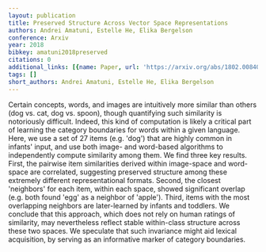 ```yaml
---
layout: publication
title: Preserved Structure Across Vector Space Representations
authors: Andrei Amatuni, Estelle He, Elika Bergelson
conference: Arxiv
year: 2018
bibkey: amatuni2018preserved
citations: 0
additional_links: [{name: Paper, url: 'https://arxiv.org/abs/1802.00840'}]
tags: []
short_authors: Andrei Amatuni, Estelle He, Elika Bergelson
---
```

Certain concepts, words, and images are intuitively more similar than others
(dog vs. cat, dog vs. spoon), though quantifying such similarity is notoriously
difficult. Indeed, this kind of computation is likely a critical part of
learning the category boundaries for words within a given language. Here, we
use a set of 27 items (e.g. 'dog') that are highly common in infants' input,
and use both image- and word-based algorithms to independently compute
similarity among them. We find three key results. First, the pairwise item
similarities derived within image-space and word-space are correlated,
suggesting preserved structure among these extremely different representational
formats. Second, the closest 'neighbors' for each item, within each space,
showed significant overlap (e.g. both found 'egg' as a neighbor of 'apple').
Third, items with the most overlapping neighbors are later-learned by infants
and toddlers. We conclude that this approach, which does not rely on human
ratings of similarity, may nevertheless reflect stable within-class structure
across these two spaces. We speculate that such invariance might aid lexical
acquisition, by serving as an informative marker of category boundaries.